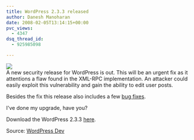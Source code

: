 ```yaml
---
title: WordPress 2.3.3 released
author: Danesh Manoharan
date: 2008-02-05T13:14:15+00:00
pvc_views:
  - 4347
dsq_thread_id:
  - 925985098

---
```

![][1]  
A new security release for WordPress is out. This will be an urgent fix as it attentions a flaw found in the XML-RPC implementation. An attacker could easily exploit this vulnerability and gain the ability to edit user posts.

Besides the fix this release also includes a few [bug fixes][2].

I've done my upgrade, have you?

Download the WordPress 2.3.3 [here][3].

Source: [WordPress Dev][4]

 [1]: http://img212.imageshack.us/img212/1458/wp20squarebuttonhm5.gif
 [2]: http://trac.wordpress.org/query?status=closed&milestone=2.3.3
 [3]: http://wordpress.org/download/
 [4]: http://wordpress.org/development/2008/02/wordpress-233/